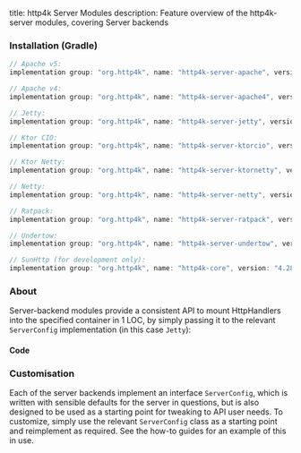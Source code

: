 title: http4k Server Modules
description: Feature overview of the http4k-server modules, covering Server backends

### Installation (Gradle)

```groovy
// Apache v5: 
implementation group: "org.http4k", name: "http4k-server-apache", version: "4.28.1.0"

// Apache v4: 
implementation group: "org.http4k", name: "http4k-server-apache4", version: "4.28.1.0"

// Jetty: 
implementation group: "org.http4k", name: "http4k-server-jetty", version: "4.28.1.0"

// Ktor CIO: 
implementation group: "org.http4k", name: "http4k-server-ktorcio", version: "4.28.1.0"

// Ktor Netty: 
implementation group: "org.http4k", name: "http4k-server-ktornetty", version: "4.28.1.0"

// Netty: 
implementation group: "org.http4k", name: "http4k-server-netty", version: "4.28.1.0"

// Ratpack: 
implementation group: "org.http4k", name: "http4k-server-ratpack", version: "4.28.1.0"

// Undertow: 
implementation group: "org.http4k", name: "http4k-server-undertow", version: "4.28.1.0"

// SunHttp (for development only): 
implementation group: "org.http4k", name: "http4k-core", version: "4.28.1.0"
```

### About
Server-backend modules provide a consistent API to mount HttpHandlers into the specified container in 1 LOC, by 
simply passing it to the relevant `ServerConfig` implementation (in this case `Jetty`):

#### Code [<img class="octocat"/>](https://github.com/http4k/http4k/blob/master/src/docs/guide/reference/servers/example_http.kt)

<script src="https://gist-it.appspot.com/https://github.com/http4k/http4k/blob/master/src/docs/guide/reference/servers/example_http.kt"></script>

### Customisation
Each of the server backends implement an interface `ServerConfig`, which is written with sensible defaults for the server in questions, 
but is also designed to be used as a starting point for tweaking to API user needs. To customize, simply use the relevant `ServerConfig` 
class as a starting point and reimplement as required. See the how-to guides for an example of this in use.
